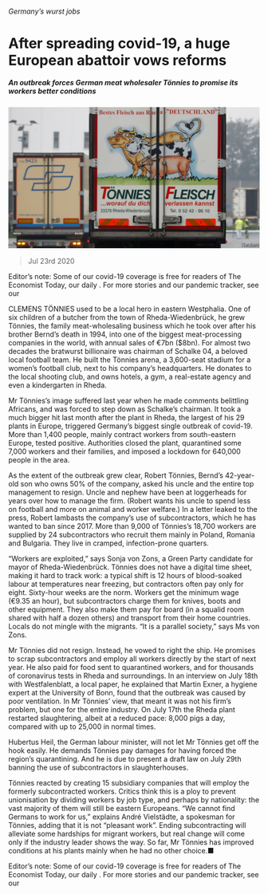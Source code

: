 ###### Germany’s wurst jobs

# After spreading covid-19, a huge European abattoir vows reforms 

##### An outbreak forces German meat wholesaler Tönnies to promise its workers better conditions 

![image](images/20200725_EUP504.jpg) 

> Jul 23rd 2020 

Editor’s note: Some of our covid-19 coverage is free for readers of The Economist Today, our daily . For more stories and our pandemic tracker, see our 

CLEMENS TÖNNIES used to be a local hero in eastern Westphalia. One of six children of a butcher from the town of Rheda-Wiedenbrück, he grew Tönnies, the family meat-wholesaling business which he took over after his brother Bernd’s death in 1994, into one of the biggest meat-processing companies in the world, with annual sales of €7bn ($8bn). For almost two decades the bratwurst billionaire was chairman of Schalke 04, a beloved local football team. He built the Tönnies arena, a 3,600-seat stadium for a women’s football club, next to his company’s headquarters. He donates to the local shooting club, and owns hotels, a gym, a real-estate agency and even a kindergarten in Rheda.

Mr Tönnies’s image suffered last year when he made comments belittling Africans, and was forced to step down as Schalke’s chairman. It took a much bigger hit last month after the plant in Rheda, the largest of his 29 plants in Europe, triggered Germany’s biggest single outbreak of covid-19. More than 1,400 people, mainly contract workers from south-eastern Europe, tested positive. Authorities closed the plant, quarantined some 7,000 workers and their families, and imposed a lockdown for 640,000 people in the area.


As the extent of the outbreak grew clear, Robert Tönnies, Bernd’s 42-year-old son who owns 50% of the company, asked his uncle and the entire top management to resign. Uncle and nephew have been at loggerheads for years over how to manage the firm. (Robert wants his uncle to spend less on football and more on animal and worker welfare.) In a letter leaked to the press, Robert lambasts the company’s use of subcontractors, which he has wanted to ban since 2017. More than 9,000 of Tönnies’s 18,700 workers are supplied by 24 subcontractors who recruit them mainly in Poland, Romania and Bulgaria. They live in cramped, infection-prone quarters.

“Workers are exploited,” says Sonja von Zons, a Green Party candidate for mayor of Rheda-Wiedenbrück. Tönnies does not have a digital time sheet, making it hard to track work: a typical shift is 12 hours of blood-soaked labour at temperatures near freezing, but contractors often pay only for eight. Sixty-hour weeks are the norm. Workers get the minimum wage (€9.35 an hour), but subcontractors charge them for knives, boots and other equipment. They also make them pay for board (in a squalid room shared with half a dozen others) and transport from their home countries. Locals do not mingle with the migrants. “It is a parallel society,” says Ms von Zons.

Mr Tönnies did not resign. Instead, he vowed to right the ship. He promises to scrap subcontractors and employ all workers directly by the start of next year. He also paid for food sent to quarantined workers, and for thousands of coronavirus tests in Rheda and surroundings. In an interview on July 18th with Westfalenblatt, a local paper, he explained that Martin Exner, a hygiene expert at the University of Bonn, found that the outbreak was caused by poor ventilation. In Mr Tönnies’ view, that meant it was not his firm’s problem, but one for the entire industry. On July 17th the Rheda plant restarted slaughtering, albeit at a reduced pace: 8,000 pigs a day, compared with up to 25,000 in normal times.

Hubertus Heil, the German labour minister, will not let Mr Tönnies get off the hook easily. He demands Tönnies pay damages for having forced the region’s quarantining. And he is due to present a draft law on July 29th banning the use of subcontractors in slaughterhouses.

Tönnies reacted by creating 15 subsidiary companies that will employ the formerly subcontracted workers. Critics think this is a ploy to prevent unionisation by dividing workers by job type, and perhaps by nationality: the vast majority of them will still be eastern Europeans. “We cannot find Germans to work for us,” explains André Vielstädte, a spokesman for Tönnies, adding that it is not “pleasant work”. Ending subcontracting will alleviate some hardships for migrant workers, but real change will come only if the industry leader shows the way. So far, Mr Tönnies has improved conditions at his plants mainly when he had no other choice.■

Editor’s note: Some of our covid-19 coverage is free for readers of The Economist Today, our daily . For more stories and our pandemic tracker, see our 

